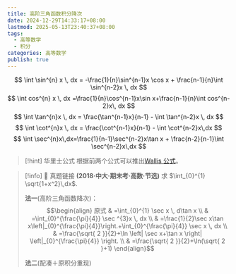 ```yaml
---
title: 高阶三角函数积分降次
date: 2024-12-29T14:33:17+08:00
lastmod: 2025-05-13T23:40:37+08:00
tags:
  - 高等数学
  - 积分
categories: 高等数学
publish: true
---
```


$$
\int \sin^{n} x \, dx = -\frac{1}{n}\sin^{n-1}x \cos x + \frac{n-1}{n}\int \sin^{n-2}x \, dx
$$
$$
\int cos^{n} x \, dx =\frac{1}{n}\cos^{n-1}x\sin x+\frac{n-1}{n}\int cos^{n-2}x\, dx
$$
$$
\int \tan^{n}x \, dx = \frac{\tan^{n-1}x}{n-1} - \int \tan^{n-2}x \, dx
$$
$$
\int \cot^{n}x \, dx = \frac{\cot^{n-1}x}{n-1} - \int \cot^{n-2}x\,dx
$$
$$
\int \sec^{n}x\,dx=\frac{1}{n-1}\sec^{n-2}x\tan x + \frac{n-2}{n-1}\int \sec^{n-2}x\,dx
$$

>[!hint] 华里士公式
>根据前两个公式可以推出[Wallis 公式](./Wallis%20%E5%85%AC%E5%BC%8F.md)。

>[!info] 🔗 真题链接
>**(2018·中大·期末考·高数·节选)** 求 $\int_{0}^{1} \sqrt{1+x^2}\,dx$.
>
>**法一**(高阶三角函数降次)：
>$$\begin{align}
原式 & =\int_{0}^{1} \sec x \, d\tan x \\
 & =\int_{0}^{\frac{\pi}{4}} \sec ^{3}x \, dx \\
 & =\frac{1}{2}\sec x\tan x\left|_{0}^{\frac{\pi}{4}}\right.+\int_{0}^{\frac{\pi}{4}} \sec x \, dx  \\
 & =\frac{\sqrt{ 2 }}{2}+\ln \left| \sec x+\tan x \right| \left|_{0}^{\frac{\pi}{4}} \right. \\
 & =\frac{\sqrt{ 2 }}{2}+\ln(\sqrt{ 2 }+1)
\end{align}$$
>
>**法二**(配凑＋原积分重现)

